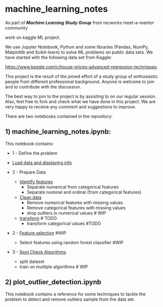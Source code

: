 # machine_learning_notes

As part of ***Machine Learning Study Group*** from recworks meet-a-mentor community

work on kaggle ML project.

We use Jupyter Notebook, Python and some libraries (Pandas, NumPy, Matplotlib and Scikit-learn) to solve ML problems on public data sets. We have started with the following data set from Kaggle:

https://www.kaggle.com/c/house-prices-advanced-regression-techniques.

This project is the result of the joined effort of a study group of enthusiastic people from different professional background. Anyone is welcome to join and to contribute with the discussion. 

The best way to join to the project is by assisting to on our regular session.  Also, feel free to fork and check what we have done in this project. We are very happy to receive any comment and suggestions to improve.


There are two notebooks contained in the repository:

## 1) machine_learning_notes.ipynb:

This notebook contains:

* 1 - Define the problem
* [Load data and displaying info](#load-data)
* 2 - Prepare Data
    * [Identify features](#identify)
        * Separate numerical from categorical features
        * Separate nominal and ordinal (from categorical features)
    * [Clean data](#clean)
        * Remove numerical features with missing values
        * Remove categorical features with missing values
        * drop outliers in numerical values # WIP
    * [transform](#transform) # TODO
        * transform categorical values #TODO
* 2 - [Feature selection](#feature-selection) #WIP
    * Select features using random forest classifier #WIP
    
* 3 - [Spot Check Algorithms](#spot-check)
    * split dataset
    * train on multiple algorithms  # WIP
    

## 2) plot_outlier_detection.ipynb

This notebook contains a reference for some techniques to tackle the problem to detect and remove outliers sample from the data set.


